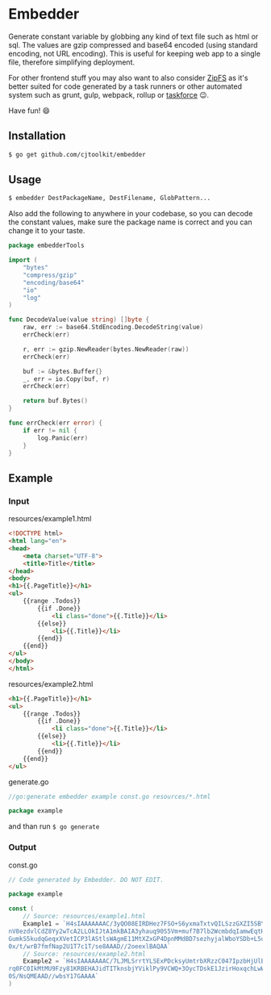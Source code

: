 # Embedder

Generate constant variable by globbing any kind of text file such as html or sql. The values are
gzip compressed and base64 encoded (using standard encoding, not URL encoding).  This is useful
for keeping web app to a single file, therefore simplifying deployment.

For other frontend stuff you may also want to also consider [ZipFS](https://github.com/cjtoolkit/zipfs)
as it's better suited for code generated by a task runners or other automated system such as grunt, gulp,
webpack, rollup or [taskforce](https://github.com/cjtoolkit/taskforce) 😉.

Have fun! 😄

## Installation

```sh
$ go get github.com/cjtoolkit/embedder
```

## Usage

```sh
$ embedder DestPackageName, DestFilename, GlobPattern...
```

Also add the following to anywhere in your codebase, so you can decode the constant values, make sure the package name
is correct and you can change it to your taste.

```go
package embedderTools

import (
	"bytes"
	"compress/gzip"
	"encoding/base64"
	"io"
	"log"
)

func DecodeValue(value string) []byte {
	raw, err := base64.StdEncoding.DecodeString(value)
	errCheck(err)

	r, err := gzip.NewReader(bytes.NewReader(raw))
	errCheck(err)

	buf := &bytes.Buffer{}
	_, err = io.Copy(buf, r)
	errCheck(err)

	return buf.Bytes()
}

func errCheck(err error) {
	if err != nil {
		log.Panic(err)
	}
}
```

## Example

### Input

resources/example1.html
```html
<!DOCTYPE html>
<html lang="en">
<head>
    <meta charset="UTF-8">
    <title>Title</title>
</head>
<body>
<h1>{{.PageTitle}}</h1>
<ul>
    {{range .Todos}}
        {{if .Done}}
            <li class="done">{{.Title}}</li>
        {{else}}
            <li>{{.Title}}</li>
        {{end}}
    {{end}}
</ul>
</body>
</html>
```

resources/example2.html
```html
<h1>{{.PageTitle}}</h1>
<ul>
    {{range .Todos}}
        {{if .Done}}
            <li class="done">{{.Title}}</li>
        {{else}}
            <li>{{.Title}}</li>
        {{end}}
    {{end}}
</ul>
```

generate.go
```go
//go:generate embedder example const.go resources/*.html

package example
```

and than run `$ go generate`

### Output

const.go
```go
// Code generated by Embedder. DO NOT EDIT.

package example

const (
	// Source: resources/example1.html
	Example1 = `H4sIAAAAAAAC/3yQO08EIRDHez7FSO+S6yxmaTxtvQILSzzGXZI5SBYsDOG7G2A1WxgbHv/Hjwfe
nV8ezdvlCdZ8Yy2wTcA2LLOkIJtA1mkBAIA3yhauq90S5Vm+muf7B7lb2WcmbdqIamwEqtHF9+i+
GumkS5kudqGeqxXVetICP3lAStlsWAgmE11MtXZxGP4DpnMMdBD7sezhyjalWboYSDb+L5u9PhCI
0x/t/wrB7fmfNap2U1T7c1T/se8AAAD//2oeexlBAQAA`
	// Source: resources/example2.html
	Example2 = `H4sIAAAAAAAC/7LJMLSrrtYLSExPDcksyUmtrbXRzzC047IpzbHjUlBQUKiuLkrMS09V0AvJT8kv
rq0FC0IkMtMU9Fzy81KRBEHAJidTITknsbjYViklPy9VCWQ+3OycTDskE1JzirHoxqchLwWqHsa2
0S/NsQMEAAD//wbsY17GAAAA`
)
```
